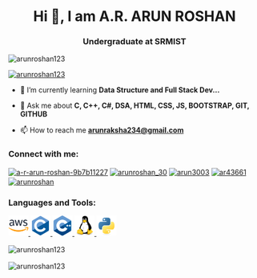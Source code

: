 <h1 align="center">Hi 👋, I am A.R. ARUN ROSHAN</h1>
<h3 align="center">Undergraduate at SRMIST</h3>

<p align="left"> <img src="https://komarev.com/ghpvc/?username=arunroshan123&label=Profile%20views&color=0e75b6&style=flat" alt="arunroshan123" /> </p>

<p align="left"> <a href="https://github.com/ryo-ma/github-profile-trophy"><img src="https://github-profile-trophy.vercel.app/?username=arunroshan123" alt="arunroshan123" /></a> </p>

- 🌱 I’m currently learning **Data Structure and Full Stack Dev...**

- 💬 Ask me about **C, C++, C#, DSA, HTML, CSS, JS, BOOTSTRAP, GIT, GITHUB**

- 📫 How to reach me **arunraksha234@gmail.com**

<h3 align="left">Connect with me:</h3>
<p align="left">
<a href="https://linkedin.com/in/a-r-arun-roshan-9b7b11227" target="blank"><img align="center" src="https://raw.githubusercontent.com/rahuldkjain/github-profile-readme-generator/master/src/images/icons/Social/linked-in-alt.svg" alt="a-r-arun-roshan-9b7b11227" height="30" width="40" /></a>
<a href="https://instagram.com/arunroshan_30" target="blank"><img align="center" src="https://raw.githubusercontent.com/rahuldkjain/github-profile-readme-generator/master/src/images/icons/Social/instagram.svg" alt="arunroshan_30" height="30" width="40" /></a>
<a href="https://www.codechef.com/users/arun3003" target="blank"><img align="center" src="https://cdn.jsdelivr.net/npm/simple-icons@3.1.0/icons/codechef.svg" alt="arun3003" height="30" width="40" /></a>
<a href="https://www.hackerrank.com/ar43661" target="blank"><img align="center" src="https://raw.githubusercontent.com/rahuldkjain/github-profile-readme-generator/master/src/images/icons/Social/hackerrank.svg" alt="ar43661" height="30" width="40" /></a>
<a href="https://www.leetcode.com/arunroshan" target="blank"><img align="center" src="https://raw.githubusercontent.com/rahuldkjain/github-profile-readme-generator/master/src/images/icons/Social/leet-code.svg" alt="arunroshan" height="30" width="40" /></a>
</p>

<h3 align="left">Languages and Tools:</h3>
<p align="left"> <a href="https://aws.amazon.com" target="_blank" rel="noreferrer"> <img src="https://raw.githubusercontent.com/devicons/devicon/master/icons/amazonwebservices/amazonwebservices-original-wordmark.svg" alt="aws" width="40" height="40"/> </a> <a href="https://www.cprogramming.com/" target="_blank" rel="noreferrer"> <img src="https://raw.githubusercontent.com/devicons/devicon/master/icons/c/c-original.svg" alt="c" width="40" height="40"/> </a> <a href="https://www.w3schools.com/cpp/" target="_blank" rel="noreferrer"> <img src="https://raw.githubusercontent.com/devicons/devicon/master/icons/cplusplus/cplusplus-original.svg" alt="cplusplus" width="40" height="40"/> </a> <a href="https://www.linux.org/" target="_blank" rel="noreferrer"> <img src="https://raw.githubusercontent.com/devicons/devicon/master/icons/linux/linux-original.svg" alt="linux" width="40" height="40"/> </a> <a href="https://www.python.org" target="_blank" rel="noreferrer"> <img src="https://raw.githubusercontent.com/devicons/devicon/master/icons/python/python-original.svg" alt="python" width="40" height="40"/> </a> </p>


<p><img align="center" src="https://github-readme-stats.vercel.app/api/top-langs?username=arunroshan123&show_icons=true&locale=en&layout=compact" alt="arunroshan123" /></p>

<p><img align="center" src="https://github-readme-streak-stats.herokuapp.com/?user=arunroshan123&" alt="arunroshan123" /></p>
